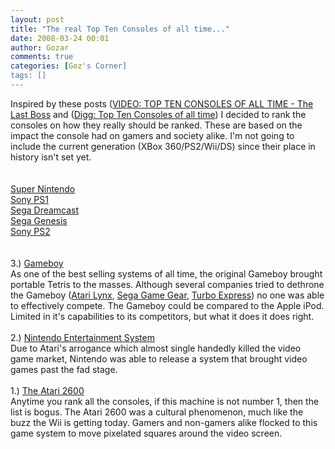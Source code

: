 ```yaml
---
layout: post
title: "The real Top Ten Consoles of all time..."
date: 2008-03-24 00:01
author: Gozar
comments: true
categories: [Goz's Corner]
tags: []
---
```

Inspired by these posts (<a href="http://thelastboss.com/post.phtml?pk=2665">VIDEO: TOP TEN CONSOLES OF ALL TIME - The Last Boss</a> and (<a href="http://digg.com/gaming_news/Video_Top_Ten_Consoles_of_all_time">Digg: Top Ten Consoles of all time</a>) I decided to rank the consoles on how they really should be ranked. These are based on the impact the console had on gamers and society alike. I'm not going to include the current generation (XBox 360/PS2/Wii/DS) since their place in history isn't set yet.<br />
<br />
<br />
<a href="http://en.wikipedia.org/wiki/Super_Nintendo_Entertainment_System">Super Nintendo</a><br />
<a href="http://en.wikipedia.org/wiki/PlayStation">Sony PS1</a><br />
<a href="http://en.wikipedia.org/wiki/Dreamcast">Sega Dreamcast</a><br />
<a href="http://en.wikipedia.org/wiki/Sega_Mega_Drive">Sega Genesis</a><br />
<a href="http://en.wikipedia.org/wiki/PlayStation_2">Sony PS2</a><br />
<br />
<br />
3.) <a href="http://en.wikipedia.org/wiki/Game_Boy">Gameboy</a><br />
As one of the best selling systems of all time, the original Gameboy brought portable Tetris to the masses. Although several companies tried to dethrone the Gameboy (<a href="http://en.wikipedia.org/wiki/Atari_Lynx">Atari Lynx</a>, <a href="http://en.wikipedia.org/wiki/Sega_Game_Gear">Sega Game Gear</a>, <a href="http://en.wikipedia.org/wiki/TurboExpress">Turbo Express</a>) no one was able to effectively compete. The Gameboy could be compared to the Apple iPod. Limited in it's capabilities to its competitors, but what it does it does right.<br />
<br />
2.) <a href="http://en.wikipedia.org/wiki/Nintendo_Entertainment_System">Nintendo Entertainment System</a><br />
Due to Atari's arrogance which almost single handedly killed the video game market, Nintendo was able to release a system that brought video games past the fad stage.<br />
<br />
1.) <a href="http://en.wikipedia.org/wiki/Atari_2600">The Atari 2600</a><br />
Anytime you rank all the consoles, if this machine is not number 1, then the list is bogus. The Atari 2600 was a cultural phenomenon, much like the buzz the Wii is getting today. Gamers and non-gamers alike flocked to this game system to move pixelated squares around the video screen.
